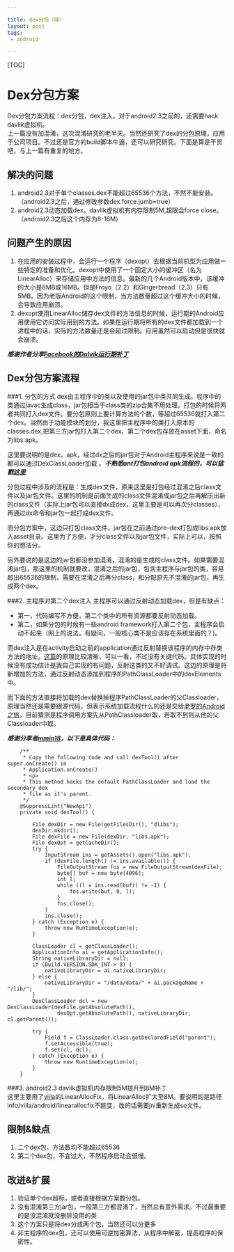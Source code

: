 ```yaml
---

title: dex分包（续）
layout: post
tags:
 - android

---
```


[TOC]

Dex分包方案  
===
Dex分包方案流程：dex分包，dex注入。对于android2.3之前的，还需要hack davlik虚拟机。  
上一篇没有加混淆，这次混淆研究的老半天。当然还研究了dex的分包原理，应用于公司项目。不过还是官方的build脚本牛逼，还可以研究研究。下面是算是干货吧，与上一篇有重复的地方。

解决的问题
---
1. android2.3对于单个classes.dex不能超过65536个方法，不然不能安装。（android2.3之后，通过修改参数dex.force.jumb=true）  
2. android2.3动态加载dex，davlik虚拟机有内存限制5M,超限会force close。（android2.3之后这个内存为8-16M） 

问题产生的原因
---
1. 在应用的安装过程中，会运行一个程序（dexopt）去根据当前机型为应用做一些特定的准备和优化。dexopt中使用了一个固定大小的缓冲区（名为LinearAlloc）来存储应用中方法的信息。最新的几个Android版本中，该缓冲的大小是8MB或16MB。但是Froyo（2.2）和Gingerbread（2.3）只有5MB。因为老版Android的这个限制，当方法数量超过这个缓冲大小的时候，会导致应用崩溃。
2. dexopt使用LinearAlloc储存dex文件的方法信息的时候，运行期的Android应用使用它访问实际用到的方法。如果在运行期将所有的dex文件都加载到一个进程中的话，实际的方法数量还是会超过限制。应用虽然可以启动但是很快就会崩溃。

***感谢作者分享[Facebook的Dalvik运行期补丁](http://log4think.com/facebook_dalvik_patch_for_android/)***
  
Dex分包方案流程
---
###1. 分包的方式
dex由主程序中的类以及使用的jar包中类共同生成。程序中的类通过javac生成class，jar包相当于class类的zip合集不用处理。打包的时候将两者共同打入dex文件。要分包原则上要计算方法的个数，等超过65536就打入第二个dex。当然由于功能模块的划分，我这里把主程序中的类打入原本的classes.dex,把第三方jar包打入第二个dex、第二个dex包存放在asset下面，命名为libs.apk。

这里要说明的是dex，apk，经过dx之后的jar包对于Android主程序来说是一致的都可以通过DexClassLoader加载 。***不熟悉ant打包android apk流程的，可以猛戳[这里](http://blog.csdn.net/chenzhiqin20/article/details/8191889)***
  
分包过程中涉及的流程是：生成dex文件，原来这里是打包经过混淆之后class文件以及jar包文件。这里的机制是前面生成的class文件混淆成jar包之后再解压出新的class文件（实际上jar包可以直接dx成dex，这里主要是可以再次分classes），再通过dx命令和jar包一起打成dex文件。

而分包方案中，这边只打包class文件，jar包在之前通过pre-dex打包成libs.apk放入asset目录。这里为了方便，才分class文件以及jar包文件，实际上可以，按照你的想法分。

另外要说的是这边的jar包都没参加混淆，混淆的是生成的class文件。如果需要混淆jar包，那这里的机制就要改，混淆之后的jar包，包含主程序与jar包的类，容易超出65536的限制，需要在混淆之后再分class，和分配原先不混淆的jar包，再生成两个dex。


###2. 主程序对第二个dex注入
主程序可以通过反射动态加载dex，但是有缺点：

* 第一，代码编写不方便，第二个类中的所有资源都要反射动态加载。
* 第二，如果分包的时候有一些android framework打入第二个包，主程序会启动不起来（网上的说法，有疑问，一般核心类不是应该存在系统里面的？)。

而dex注入是在activity启动之前的application通过反射替换该程序的内存中存类方法的地址。[这篇](http://blog.csdn.net/huli870715/article/details/38023065)的原理比较清晰，可以一看，不过没有关键代码。具体实现的时候没有成功估计是我自己实现的有问题，反射这类的又不好调试。这边的原理是将新增加的方法，通过反射动态添加到程序的PathClassLoader中的dexElements中。

而下面的方法直接将加载的dex替换掉程序PathClassLoader的父Classloader，原理当然还是需要跟源代码，但表示系统加载流程什么的还是交给[老罗的Android之旅](http://blog.csdn.net/luoshengyang/article/details/8923485)。目前猜测是程序调用方案先从PathClassloader取，若取不到则从他的父Classloader中取。

***感谢分享者[mmin18](https://github.com/mmin18/Dex65536)，以下是具体代码：***
```
	/**
	 * Copy the following code and call dexTool() after super.onCreate() in
	 * Application.onCreate()
	 * <p>
	 * This method hacks the default PathClassLoader and load the secondary dex
	 * file as it's parent.
	 */
	@SuppressLint("NewApi")
	private void dexTool() {

		File dexDir = new File(getFilesDir(), "dlibs");
		dexDir.mkdir();
		File dexFile = new File(dexDir, "libs.apk");
		File dexOpt = getCacheDir();
		try {
			InputStream ins = getAssets().open("libs.apk");
			if (dexFile.length() != ins.available()) {
				FileOutputStream fos = new FileOutputStream(dexFile);
				byte[] buf = new byte[4096];
				int l;
				while ((l = ins.read(buf)) != -1) {
					fos.write(buf, 0, l);
				}
				fos.close();
			}
			ins.close();
		} catch (Exception e) {
			throw new RuntimeException(e);
		}

		ClassLoader cl = getClassLoader();
		ApplicationInfo ai = getApplicationInfo();
		String nativeLibraryDir = null;
		if (Build.VERSION.SDK_INT > 8) {
			nativeLibraryDir = ai.nativeLibraryDir;
		} else {
			nativeLibraryDir = "/data/data/" + ai.packageName + "/lib/";
		}
		DexClassLoader dcl = new DexClassLoader(dexFile.getAbsolutePath(),
				dexOpt.getAbsolutePath(), nativeLibraryDir, cl.getParent());

		try {
			Field f = ClassLoader.class.getDeclaredField("parent");
			f.setAccessible(true);
			f.set(cl, dcl);
		} catch (Exception e) {
			throw new RuntimeException(e);
		}
	}
```  
###3. android2.3 davlik虚拟机内存限制5M提升到8M补丁  
这里主要用了[viila](https://github.com/viilaismonster/LinearAllocFix)的LinearAllocFix，将LinearAlloc扩大至8M。要说明的是路径info/viila/android/linearallocfix不能变，改的话需要jni重新生成so文件。  
  
限制&缺点
---
1. 二个dex包，方法数均不能超过65536  
2. 第二个dex包，不宜过大，不然程序启动会很慢。

改进&扩展 
---
1. 验证单个dex超标，或者直接根据方案数分包。  
2. 没有混淆第三方jar包，一般第三方都混淆了，当然总有意外需求。不过最重要的是没混淆就没删除没用的类   
3. 这个方案只是将dex分成两个包，当然还可以分更多   
4. 非主程序的dex包，还可以使用可逆加密算法，从程序中解密，提高程序的保密性。  
